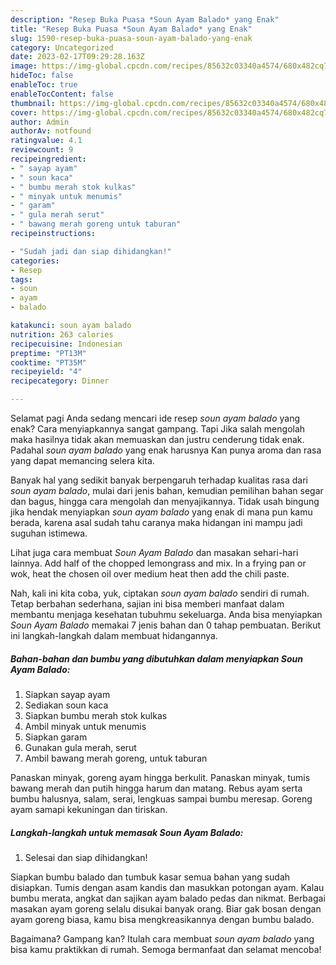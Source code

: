 ```yaml
---
description: "Resep Buka Puasa *Soun Ayam Balado* yang Enak"
title: "Resep Buka Puasa *Soun Ayam Balado* yang Enak"
slug: 1590-resep-buka-puasa-soun-ayam-balado-yang-enak
category: Uncategorized
date: 2023-02-17T09:29:28.163Z
image: https://img-global.cpcdn.com/recipes/85632c03340a4574/680x482cq70/soun-ayam-balado-foto-resep-utama.jpg
hideToc: false
enableToc: true
enableTocContent: false
thumbnail: https://img-global.cpcdn.com/recipes/85632c03340a4574/680x482cq70/soun-ayam-balado-foto-resep-utama.jpg
cover: https://img-global.cpcdn.com/recipes/85632c03340a4574/680x482cq70/soun-ayam-balado-foto-resep-utama.jpg
author: Admin
authorAv: notfound
ratingvalue: 4.1
reviewcount: 9
recipeingredient:
- " sayap ayam"
- " soun kaca"
- " bumbu merah stok kulkas"
- " minyak untuk menumis"
- " garam"
- " gula merah serut"
- " bawang merah goreng untuk taburan"
recipeinstructions:

- "Sudah jadi dan siap dihidangkan!"
categories:
- Resep
tags:
- soun
- ayam
- balado

katakunci: soun ayam balado 
nutrition: 263 calories
recipecuisine: Indonesian
preptime: "PT13M"
cooktime: "PT35M"
recipeyield: "4"
recipecategory: Dinner

---
```



Selamat pagi Anda sedang mencari ide resep *soun ayam balado* yang enak? Cara menyiapkannya sangat gampang. Tapi Jika salah mengolah maka hasilnya tidak akan memuaskan dan justru cenderung tidak enak. Padahal *soun ayam balado* yang enak harusnya Kan punya aroma dan rasa yang dapat memancing selera kita.


Banyak hal yang sedikit banyak berpengaruh terhadap kualitas rasa dari *soun ayam balado*, mulai dari jenis bahan, kemudian pemilihan bahan segar dan bagus, hingga cara mengolah dan menyajikannya. Tidak usah bingung jika hendak menyiapkan *soun ayam balado* yang enak di mana pun kamu berada, karena asal sudah tahu caranya maka hidangan ini mampu jadi suguhan istimewa.

Lihat juga cara membuat *Soun Ayam Balado* dan masakan sehari-hari lainnya. Add half of the chopped lemongrass and mix. In a frying pan or wok, heat the chosen oil over medium heat then add the chili paste.


Nah, kali ini kita coba, yuk, ciptakan *soun ayam balado* sendiri di rumah. Tetap berbahan sederhana, sajian ini bisa memberi manfaat dalam membantu menjaga kesehatan tubuhmu sekeluarga. Anda bisa menyiapkan *Soun Ayam Balado* memakai 7 jenis bahan dan 0 tahap pembuatan. Berikut ini langkah-langkah dalam membuat hidangannya.

<!--inarticleads1-->

##### Bahan-bahan dan bumbu yang dibutuhkan dalam menyiapkan *Soun Ayam Balado*:

1. Siapkan  sayap ayam
1. Sediakan  soun kaca
1. Siapkan  bumbu merah stok kulkas
1. Ambil  minyak untuk menumis
1. Siapkan  garam
1. Gunakan  gula merah, serut
1. Ambil  bawang merah goreng, untuk taburan


Panaskan minyak, goreng ayam hingga berkulit. Panaskan minyak, tumis bawang merah dan putih hingga harum dan matang. Rebus ayam serta bumbu halusnya, salam, serai, lengkuas sampai bumbu meresap. Goreng ayam samapi kekuningan dan tiriskan. 

<!--inarticleads2-->

##### Langkah-langkah untuk memasak *Soun Ayam Balado*:


1. Selesai dan siap dihidangkan!

Siapkan bumbu balado dan tumbuk kasar semua bahan yang sudah disiapkan. Tumis dengan asam kandis dan masukkan potongan ayam. Kalau bumbu merata, angkat dan sajikan ayam balado pedas dan nikmat. Berbagai masakan ayam goreng selalu disukai banyak orang. Biar gak bosan dengan ayam goreng biasa, kamu bisa mengkreasikannya dengan bumbu balado. 

Bagaimana? Gampang kan? Itulah cara membuat *soun ayam balado* yang bisa kamu praktikkan di rumah. Semoga bermanfaat dan selamat mencoba!
